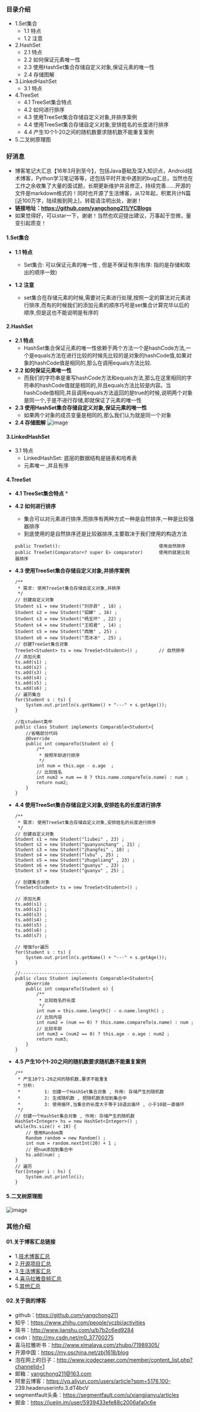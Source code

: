 ### 目录介绍
- 1.Set集合
	* 1.1 特点
	* 1.2 注意
- 2.HashSet
	* 2.1 特点
	* 2.2 如何保证元素唯一性
	* 2.3 使用HashSet集合存储自定义对象,保证元素的唯一性
	* 2.4 存储图解
- 3.LinkedHashSet
	* 3.1 特点
- 4.TreeSet
	* 4.1 TreeSet集合特点
	* 4.2 如何进行排序
	* 4.3 使用TreeSet集合存储自定义对象,并排序案例
	* 4.4 使用TreeSet集合存储自定义对象,安排姓名的长度进行排序
	* 4.4 产生10个1-20之间的随机数要求随机数不能重复案例
- 5.二叉树原理图



### 好消息
- 博客笔记大汇总【16年3月到至今】，包括Java基础及深入知识点，Android技术博客，Python学习笔记等等，还包括平时开发中遇到的bug汇总，当然也在工作之余收集了大量的面试题，长期更新维护并且修正，持续完善……开源的文件是markdown格式的！同时也开源了生活博客，从12年起，积累共计N篇[近100万字，陆续搬到网上]，转载请注明出处，谢谢！
- **链接地址：https://github.com/yangchong211/YCBlogs**
- 如果觉得好，可以star一下，谢谢！当然也欢迎提出建议，万事起于忽微，量变引起质变！




#### 1.Set集合
- **1.1 特点**
	* Set集合: 可以保证元素的唯一性 , 但是不保证有序(有序: 指的是存储和取出的顺序一致)


- **1.2 注意**
	* set集合在存储元素的时候,需要对元素进行处理,按照一定的算法对元素进行排序,而有的时候我们的添加元素的顺序巧号是set集合计算完毕以后的顺序,但是这也不能说明是有序的



#### 2.HashSet
- **2.1 特点**
	* HashSet集合保证元素的唯一性依赖于两个方法一个是hashCode方法,一个是equals方法在进行比较的时候先比较的是对象的hashCode值,如果对象的hashCode值是相同的,那么在调用equals方法比较.
- **2.2 如何保证元素唯一性**
    * 而我们的字符串是重写hashCode方法和equals方法,那么在这里相同的字符串的hashCode值就是相同的,并且equals方法比较是内容。当hashCode值相同,并且调用equals方法返回的是true的时候,说明两个对象是同一个,于是不进行存储,即就保证了元素的唯一性
- **2.3 使用HashSet集合存储自定义对象,保证元素的唯一性**
	* 如果两个对象的成员变量是相同的,那么我们认为就是同一个对象
- **2.4 存储图解**
![image](https://upload-images.jianshu.io/upload_images/4432347-f5a9c595f8badc17.png?imageMogr2/auto-orient/strip%7CimageView2/2/w/1240)



#### 3.LinkedHashSet
- 3.1 特点
	* LinkedHashSet: 底层的数据结构是链表和哈希表
	* 元素唯一 ,并且有序



#### 4.TreeSet
- **4.1 TreeSet集合特点**
	* 

- **4.2 如何进行排序**
	* 集合可以对元素进行排序,而排序有两种方式一种是自然排序,一种是比较强器排序
	* 到底使用的是自然排序还是比较器排序,主要取决于我们使用的构造方法
    ```
    public TreeSet():                                     使用自然排序
    public TreeSet(Comparator<? super E> comparator)      使用的就是比较器排序
    ```

- **4.3 使用TreeSet集合存储自定义对象,并排序案例**
    ```
    /**
     * 需求: 使用TreeSet集合存储自定义对象,并排序
     */
    // 创建自定义对象
    Student s1 = new Student("刘亦菲" , 18) ;
    Student s2 = new Student("貂蝉" , 16) ;
    Student s3 = new Student("杨玉环" , 22) ;
    Student s4 = new Student("王昭君" , 14) ;
    Student s5 = new Student("西施" , 25) ;
    Student s6 = new Student("范冰冰" , 25) ;
    // 创建TreeSet集合对象
    TreeSet<Student> ts = new TreeSet<Student>() ;        // 自然排序
    // 添加元素
    ts.add(s1) ;
    ts.add(s2) ;
    ts.add(s3) ;
    ts.add(s4) ;
    ts.add(s5) ;
    ts.add(s6) ;
    // 遍历集合
    for(Student s : ts) {
        System.out.println(s.getName() + "---" + s.getAge());
    }
    
    //在student类中
    public class Student implements Comparable<Student>{
        //省略部分代码
        @Override
        public int compareTo(Student o) {
            /**
             * 按照年龄进行排序
             */
            int num = this.age - o.age  ;
            // 比较姓名
            int num2 = num == 0 ? this.name.compareTo(o.name) : num ;
            return num2;
        }
    }
    ```

- **4.4 使用TreeSet集合存储自定义对象,安排姓名的长度进行排序**
    ```
    /**
     * 需求: 使用TreeSet集合存储自定义对象,安排姓名的长度进行排序
     */
    // 创建自定义对象
    Student s1 = new Student("liubei" , 23) ;
    Student s2 = new Student("guanyunchang" , 21) ;
    Student s3 = new Student("zhangfei" , 18) ;
    Student s4 = new Student("lvbu" , 25) ;
    Student s5 = new Student("zhugeliang" , 23) ;
    Student s6 = new Student("guanyu" , 23) ;
    Student s7 = new Student("guanyu" , 25) ;
    
    // 创建集合对象
    TreeSet<Student> ts = new TreeSet<Student>() ;
    
    // 添加元素
    ts.add(s1) ;
    ts.add(s2) ;
    ts.add(s3) ;
    ts.add(s4) ;
    ts.add(s5) ;
    ts.add(s6) ;
    ts.add(s7) ;
    
    // 增强for遍历
    for(Student s : ts) {
        System.out.println(s.getName() + "---" + s.getAge());
    }
    
    //-------------------------
    public class Student implements Comparable<Student>{
        @Override
        public int compareTo(Student o) {
            /**
             * 比较姓名的长度
             */
            int num = this.name.length() - o.name.length() ;
            // 比较内容
            int num2 = (num == 0) ? this.name.compareTo(o.name) : num ;
            // 比较年龄
            int num3 = (num2 == 0) ? this.age - o.age : num2 ;
            return num3;
        }
    }
    ```

- **4.5 产生10个1-20之间的随机数要求随机数不能重复案例**
    ```
    /**
     * 产生10个1-20之间的随机数,要求不能重复
     * 分析:
     *         1: 创建一个HashSet集合对象 , 作用: 存储产生的随机数
     *         2: 生成随机数 , 把随机数添加到集合中
     *         3: 使用循环,当集合的长度大于等于10退出循环 , 小于10就一直循环
     */
    // 创建一个HashSet集合对象 , 作用: 存储产生的随机数
    HashSet<Integer> hs = new HashSet<Integer>() ;
    while(hs.size() < 10) {
        // 使用Random类
        Random random = new Random() ;
        int num = random.nextInt(20) + 1 ;
        // 把num添加到集合中
        hs.add(num) ;
    }
    // 遍历
    for(Integer i : hs) {
        System.out.println(i);
    }
    ```




#### 5.二叉树原理图
![image](https://upload-images.jianshu.io/upload_images/4432347-3e7f04523fbc8db6.png?imageMogr2/auto-orient/strip%7CimageView2/2/w/1240)



### 其他介绍
#### 01.关于博客汇总链接
- 1.[技术博客汇总](https://www.jianshu.com/p/614cb839182c)
- 2.[开源项目汇总](https://blog.csdn.net/m0_37700275/article/details/80863574)
- 3.[生活博客汇总](https://blog.csdn.net/m0_37700275/article/details/79832978)
- 4.[喜马拉雅音频汇总](https://www.jianshu.com/p/f665de16d1eb)
- 5.[其他汇总](https://www.jianshu.com/p/53017c3fc75d)



#### 02.关于我的博客
- github：https://github.com/yangchong211
- 知乎：https://www.zhihu.com/people/yczbj/activities
- 简书：http://www.jianshu.com/u/b7b2c6ed9284
- csdn：http://my.csdn.net/m0_37700275
- 喜马拉雅听书：http://www.ximalaya.com/zhubo/71989305/
- 开源中国：https://my.oschina.net/zbj1618/blog
- 泡在网上的日子：http://www.jcodecraeer.com/member/content_list.php?channelid=1
- 邮箱：yangchong211@163.com
- 阿里云博客：https://yq.aliyun.com/users/article?spm=5176.100- 239.headeruserinfo.3.dT4bcV
- segmentfault头条：https://segmentfault.com/u/xiangjianyu/articles
- 掘金：https://juejin.im/user/5939433efe88c2006afa0c6e








